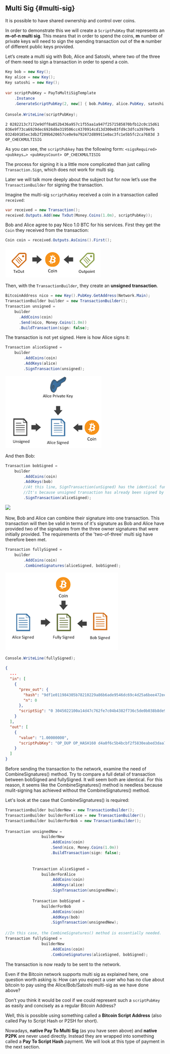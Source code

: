 ## Multi Sig {#multi-sig}

It is possible to have shared ownership and control over coins. 

In order to demonstrate this we will create a ```ScriptPubKey``` that represents an **m-of-n multi sig**. This means that in order to spend the coins, **m** number of private keys will need to sign the spending transaction out of the **n** number of different public keys provided.

Let’s create a multi sig with Bob, Alice and Satoshi, where two of the three of them need to sign a transaction in order to spend a coin.  

```cs
Key bob = new Key();
Key alice = new Key();
Key satoshi = new Key();

var scriptPubKey = PayToMultiSigTemplate
    .Instance
    .GenerateScriptPubKey(2, new[] { bob.PubKey, alice.PubKey, satoshi.PubKey });

Console.WriteLine(scriptPubKey);
```  

```
2 0282213c7172e9dff8a852b436a957c1f55aa1a947f2571585870bfb12c0c15d61 036e9f73ca6929dec6926d8e319506cc4370914cd13d300e83fd9c3dfca3970efb 0324b9185ec3db2f209b620657ce0e9a792472d89911e0ac3fc1e5b5fc2ca7683d 3 OP_CHECKMULTISIG
```  

As you can see, the ```scriptPubkey``` has the following form: ```<sigsRequired> <pubkeys…> <pubKeysCount> OP_CHECKMULTISIG```  

The process for signing it is a little more complicated than just calling ```Transaction.Sign```, which does not work for multi sig.

Later we will talk more deeply about the subject but for now let’s use the ```TransactionBuilder``` for signing the transaction.

Imagine the multi-sig ```scriptPubKey``` received a coin in a transaction called ```received```:

```cs
var received = new Transaction();
received.Outputs.Add(new TxOut(Money.Coins(1.0m), scriptPubKey));
```  

Bob and Alice agree to pay Nico 1.0 BTC for his services.
First they get the ```Coin``` they received from the transaction:  

```cs
Coin coin = received.Outputs.AsCoins().First();
```  

![](../assets/coin.png)  

Then, with the ```TransactionBuilder```, they create an **unsigned transaction**.  

```cs
BitcoinAddress nico = new Key().PubKey.GetAddress(Network.Main);
TransactionBuilder builder = new TransactionBuilder();
Transaction unsigned = 
    builder
      .AddCoins(coin)
      .Send(nico, Money.Coins(1.0m))
      .BuildTransaction(sign: false);
```  

The transaction is not yet signed. Here is how Alice signs it:  

```cs
Transaction aliceSigned =
    builder
        .AddCoins(coin)
        .AddKeys(alice)
        .SignTransaction(unsigned);
```  

![](../assets/aliceSigned.png)  

And then Bob:  

```cs
Transaction bobSigned =
    builder
        .AddCoins(coin)
        .AddKeys(bob)
        //At this line, SignTransaction(unSigned) has the identical functionality with the SignTransaction(aliceSigned).
        //It's because unsigned transaction has already been signed by Alice privateKey from above.
        .SignTransaction(aliceSigned);
```  

![](https://i.imgur.com/xaxR9MV.png)  

Now, Bob and Alice can combine their signature into one transaction. This transaction will then be valid in terms of it's signature as Bob and Alice have provided two of the signatures from the three owner signatures that were initially provided. The requirements of the 'two-of-three' multi sig have therefore been met.

```cs
Transaction fullySigned =
    builder
        .AddCoins(coin)
        .CombineSignatures(aliceSigned, bobSigned);
```  

![](../assets/fullySigned.png)  

```cs
Console.WriteLine(fullySigned);
```  

```json
{
  ...
  "in": [
    {
      "prev_out": {
        "hash": "9df1e011984305b78210229a86b6ade9546dc69c4d25a6bee472ee7d62ea3c16",
        "n": 0
      },
      "scriptSig": "0 3045022100a14d47c762fe7c04b4382f736c5de0b038b8de92649987bc59bca83ea307b1a202203e38dcc9b0b7f0556a5138fd316cd28639243f05f5ca1afc254b883482ddb91f01 3044022044c9f6818078887587cac126c3c2047b6e5425758e67df64e8d682dfbe373a2902204ae7fda6ada9b7a11c4e362a0389b1bf90abc1f3488fe21041a4f7f14f1d856201"
    }
  ],
  "out": [
    {
      "value": "1.00000000",
      "scriptPubKey": "OP_DUP OP_HASH160 d4a0f6c5b4bcbf2f5830eabed3daa7304fb794d6 OP_EQUALVERIFY OP_CHECKSIG"
    }
  ]
}

```
Before sending the transaction to the network, examine the need of CombineSignatures() method. Try to compare a full detail of transaction between bobSigned and fullySigned. It will seem both are identical. For this reason, it seems like the CombineSignatures() method is needless because mulit-signing has achieved without the CombineSignatures() method.

Let's look at the case that CombineSignatures() is required:
```cs
TransactionBuilder builderNew = new TransactionBuilder();
TransactionBuilder builderForAlice = new TransactionBuilder();
TransactionBuilder builderForBob = new TransactionBuilder();

Transaction unsignedNew =
                builderNew
                    .AddCoins(coin)
                    .Send(nico, Money.Coins(1.0m))
                    .BuildTransaction(sign: false);

            
            Transaction aliceSigned =
                builderForAlice
                    .AddCoins(coin)
                    .AddKeys(alice)
                    .SignTransaction(unsignedNew);
            
            Transaction bobSigned =
                builderForBob
                    .AddCoins(coin)
                    .AddKeys(bob)
                    .SignTransaction(unsignedNew);
					
//In this case, the CombineSignatures() method is essentially needed.
Transaction fullySigned =
                builderNew
                    .AddCoins(coin)
                    .CombineSignatures(aliceSigned, bobSigned);
```

The transaction is now ready to be sent to the network.

Even if the Bitcoin network supports multi sig as explained here, one question worth asking is: How can you expect a user who has no clue about bitcoin to pay using the Alice/Bob/Satoshi multi-sig as we have done above?

Don’t you think it would be cool if we could represent such a ```scriptPubKey``` as easily and concisely as a regular Bitcoin Address?

Well, this is possible using something called a **Bitcoin Script Address** (also called Pay to Script Hash or P2SH for short).

Nowadays, **native Pay To Multi Sig** (as you have seen above) and **native P2PK** are never used directly. Instead they are wrapped into something called a **Pay To Script Hash** payment. We will look at this type of payment in the next section.
